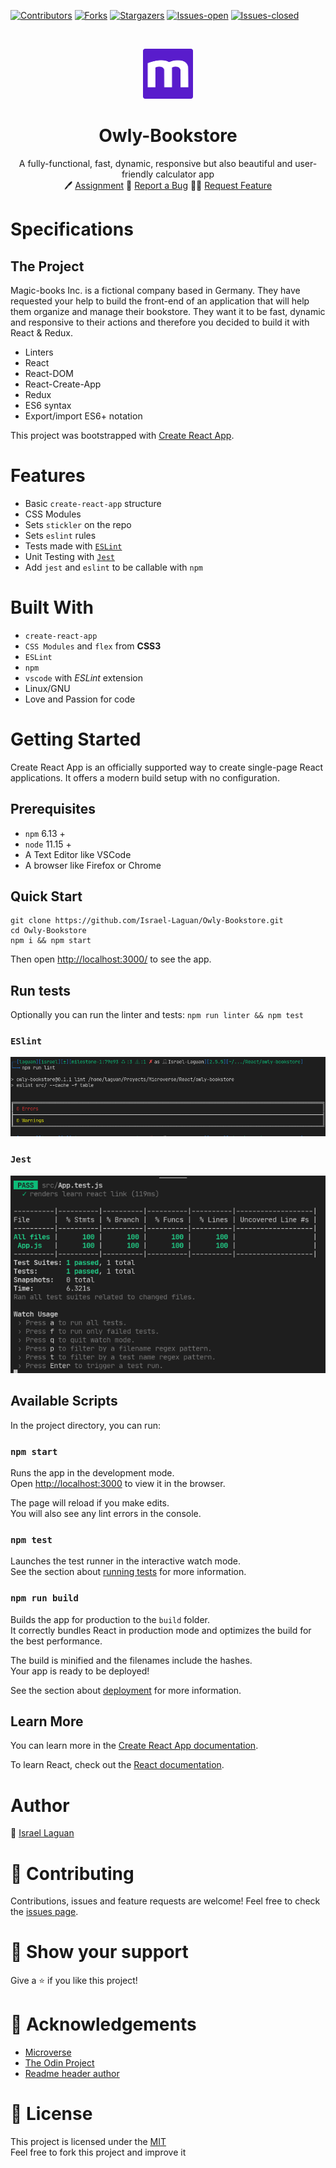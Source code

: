 <!-- PROJECT SHIELDS -->
<!--
*** "reference style" links are used for readability.
*** Reference links are enclosed in brackets [ ] instead of parentheses ( ).
*** See the bottom of this document for the declaration of the reference variables
*** for contributors-url, forks-url, etc. This is an optional, concise syntax you may use.
*** https://www.markdownguide.org/basic-syntax/#reference-style-links
-->

[![Contributors][contributors-shield]][contributors-url]
[![Forks][forks-shield]][forks-url]
[![Stargazers][stars-shield]][stars-url]
[![Issues-open][issues-open-shield]][issues-open-url]
[![Issues-closed][issues-closed-shield]][issues-closed-url]

<!-- PROJECT LOGO -->
<br />
<p align="center">
  <a href="https://www.microverse.org/">
    <img src="docs/microverse.png" alt="Logo" width="80" height="80">
  </a>

  <h1 align="center">
	Owly-Bookstore
  </h1>

  <p align="center">
    A fully-functional, fast, dynamic, responsive but also beautiful and user-friendly calculator app
    <br />
	  🖊️
    <a href="https://github.com/microverseinc/project-redux-bookstore/blob/master/README.md">Assignment</a>
    🐞
    <a href="https://github.com/Israel-Laguan/Owly-Bookstore/issues">Report a Bug</a>
    🙋‍♂️
    <a href="https://github.com/Israel-Laguan/Owly-Bookstore/issues">Request Feature</a>
  </p>
</p>

# Specifications

## The Project

Magic-books Inc. is a fictional company based in Germany. They have requested your help to build the front-end of an application that will help them organize and manage their bookstore. They want it to be fast, dynamic and responsive to their actions and therefore you decided to build it with React & Redux.

- Linters
- React
- React-DOM
- React-Create-App
- Redux
- ES6 syntax
- Export/import ES6+ notation

This project was bootstrapped with [Create React App](https://github.com/facebook/create-react-app).

# Features

- Basic `create-react-app` structure
- CSS Modules
- Sets `stickler` on the repo
- Sets `eslint` rules
- Tests made with [`ESLint`](https://eslint.org/)
- Unit Testing with [`Jest`](https://jestjs.io/)
- Add `jest` and `eslint` to be callable with `npm`

# Built With

- `create-react-app`
- `CSS Modules` and `flex` from **CSS3**
- `ESLint`
- `npm`
- `vscode` with _ESLint_ extension
- Linux/GNU
- Love and Passion for code

# Getting Started

Create React App is an officially supported way to create single-page React applications. It offers a modern build setup with no configuration.

## Prerequisites

- `npm` 6.13 +
- `node` 11.15 +
- A Text Editor like VSCode
- A browser like Firefox or Chrome

## Quick Start

```
git clone https://github.com/Israel-Laguan/Owly-Bookstore.git
cd Owly-Bookstore
npm i && npm start
```

Then open [http://localhost:3000/](http://localhost:3000/) to see the app.

## Run tests

Optionally you can run the linter and tests: `npm run linter && npm test`

### `ESlint`

![ESlint](docs/linter.png)

### `Jest`

![Jest](docs/jest.png)

## Available Scripts

In the project directory, you can run:

### `npm start`

Runs the app in the development mode.<br />
Open [http://localhost:3000](http://localhost:3000) to view it in the browser.

The page will reload if you make edits.<br />
You will also see any lint errors in the console.

### `npm test`

Launches the test runner in the interactive watch mode.<br />
See the section about [running tests](https://facebook.github.io/create-react-app/docs/running-tests) for more information.

### `npm run build`

Builds the app for production to the `build` folder.<br />
It correctly bundles React in production mode and optimizes the build for the best performance.

The build is minified and the filenames include the hashes.<br />
Your app is ready to be deployed!

See the section about [deployment](https://facebook.github.io/create-react-app/docs/deployment) for more information.

## Learn More

You can learn more in the [Create React App documentation](https://facebook.github.io/create-react-app/docs/getting-started).

To learn React, check out the [React documentation](https://reactjs.org/).

# Author

👨 [Israel Laguan](https://github.com/Israel-Laguan)

# 🤝 Contributing

Contributions, issues and feature requests are welcome!
Feel free to check the [issues page](https://github.com/Israel-Laguan/Owly-Bookstore/issues).

# 🤗 Show your support

Give a ⭐️ if you like this project!

# 🏅 Acknowledgements

- [Microverse](https://www.microverse.org/)
- [The Odin Project](https://www.theodinproject.com/)
- [Readme header author](https://github.com/collinsugwu/Microverse201-Enumerable-Methods)

# 📝 License

This project is licensed under the [MIT](LICENSE)\
Feel free to fork this project and improve it

<!-- MARKDOWN LINKS & IMAGES -->
<!-- https://www.markdownguide.org/basic-syntax/#reference-style-links -->

[contributors-shield]: https://img.shields.io/github/contributors/Israel-Laguan/Owly-Bookstore?style=plastic
[contributors-url]: https://github.com/Israel-Laguan/Owly-Bookstore/graphs/contributors
[forks-shield]: https://img.shields.io/github/forks/Israel-Laguan/Owly-Bookstore?style=plastic
[forks-url]: https://github.com/Israel-Laguan/Owly-Bookstore/network/members
[stars-shield]: https://img.shields.io/github/stars/Israel-Laguan/Owly-Bookstore?style=plastic
[stars-url]: https://github.com/Israel-Laguan/Owly-Bookstore/stargazers
[issues-open-shield]: https://img.shields.io/github/issues/Israel-Laguan/Owly-Bookstore?style=plastic
[issues-closed-url]: https://github.com/Israel-Laguan/Owly-Bookstore/issues
[issues-closed-shield]: https://img.shields.io/github/issues-closed/Israel-Laguan/Owly-Bookstore?style=plastic
[issues-open-url]: https://github.com/Israel-Laguan/Owly-Bookstore/issues
